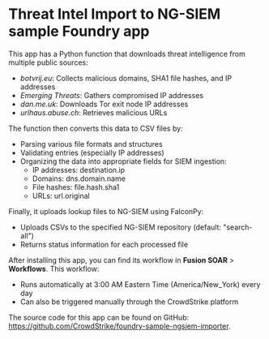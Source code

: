 # Threat Intel Import to NG-SIEM sample Foundry app

This app has a Python function that downloads threat intelligence from multiple public sources:

- _botvrij.eu_: Collects malicious domains, SHA1 file hashes, and IP addresses
- _Emerging Threats_: Gathers compromised IP addresses
- _dan.me.uk_: Downloads Tor exit node IP addresses
- _urlhaus.abuse.ch_: Retrieves malicious URLs

The function then converts this data to CSV files by:

- Parsing various file formats and structures
- Validating entries (especially IP addresses)
- Organizing the data into appropriate fields for SIEM ingestion:
    - IP addresses: destination.ip
    - Domains: dns.domain.name
    - File hashes: file.hash.sha1
    - URLs: url.original

Finally, it uploads lookup files to NG-SIEM using FalconPy:

- Uploads CSVs to the specified NG-SIEM repository (default: "search-all")
- Returns status information for each processed file

After installing this app, you can find its workflow in **Fusion SOAR** > **Workflows**. This workflow:

- Runs automatically at 3:00 AM Eastern Time (America/New_York) every day
- Can also be triggered manually through the CrowdStrike platform

The source code for this app can be found on GitHub: <https://github.com/CrowdStrike/foundry-sample-ngsiem-importer>. 
